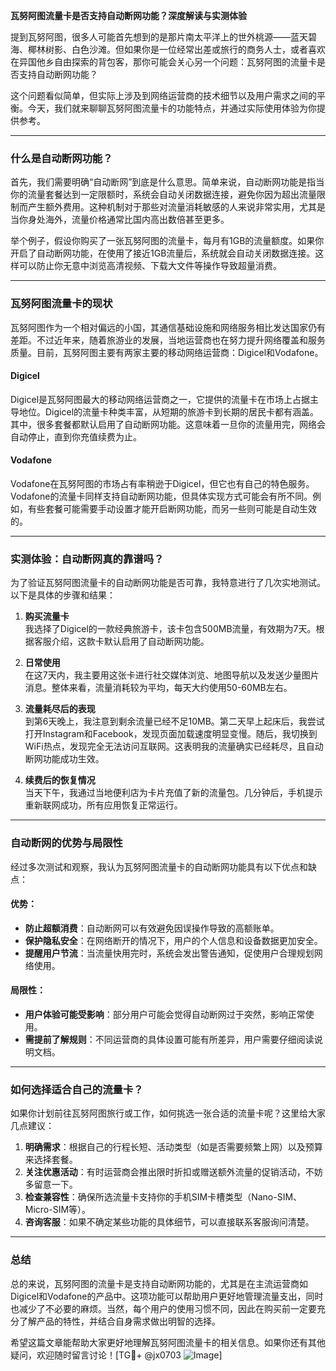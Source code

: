 **瓦努阿图流量卡是否支持自动断网功能？深度解读与实测体验**

提到瓦努阿图，很多人可能首先想到的是那片南太平洋上的世外桃源——蓝天碧海、椰林树影、白色沙滩。但如果你是一位经常出差或旅行的商务人士，或者喜欢在异国他乡自由探索的背包客，那你可能会关心另一个问题：瓦努阿图的流量卡是否支持自动断网功能？

这个问题看似简单，但实际上涉及到网络运营商的技术细节以及用户需求之间的平衡。今天，我们就来聊聊瓦努阿图流量卡的功能特点，并通过实际使用体验为你提供参考。

---

### 什么是自动断网功能？

首先，我们需要明确“自动断网”到底是什么意思。简单来说，自动断网功能是指当你的流量套餐达到一定限额时，系统会自动关闭数据连接，避免你因为超出流量限制而产生额外费用。这种机制对于那些对流量消耗敏感的人来说非常实用，尤其是当你身处海外，流量价格通常比国内高出数倍甚至更多。

举个例子，假设你购买了一张瓦努阿图的流量卡，每月有1GB的流量额度。如果你开启了自动断网功能，在使用了接近1GB流量后，系统就会自动关闭数据连接。这样可以防止你无意中浏览高清视频、下载大文件等操作导致超量消费。

---

### 瓦努阿图流量卡的现状

瓦努阿图作为一个相对偏远的小国，其通信基础设施和网络服务相比发达国家仍有差距。不过近年来，随着旅游业的发展，当地运营商也在努力提升网络覆盖和服务质量。目前，瓦努阿图主要有两家主要的移动网络运营商：Digicel和Vodafone。

#### Digicel
Digicel是瓦努阿图最大的移动网络运营商之一，它提供的流量卡在市场上占据主导地位。Digicel的流量卡种类丰富，从短期的旅游卡到长期的居民卡都有涵盖。其中，很多套餐都默认启用了自动断网功能。这意味着一旦你的流量用完，网络会自动停止，直到你充值续费为止。

#### Vodafone
Vodafone在瓦努阿图的市场占有率稍逊于Digicel，但它也有自己的特色服务。Vodafone的流量卡同样支持自动断网功能，但具体实现方式可能会有所不同。例如，有些套餐可能需要手动设置才能开启断网功能，而另一些则可能是自动生效的。

---

### 实测体验：自动断网真的靠谱吗？

为了验证瓦努阿图流量卡的自动断网功能是否可靠，我特意进行了几次实地测试。以下是具体的步骤和结果：

1. **购买流量卡**  
   我选择了Digicel的一款经典旅游卡，该卡包含500MB流量，有效期为7天。根据客服介绍，这款卡默认启用了自动断网功能。

2. **日常使用**  
   在这7天内，我主要用这张卡进行社交媒体浏览、地图导航以及发送少量图片消息。整体来看，流量消耗较为平均，每天大约使用50-60MB左右。

3. **流量耗尽后的表现**  
   到第6天晚上，我注意到剩余流量已经不足10MB。第二天早上起床后，我尝试打开Instagram和Facebook，发现页面加载速度明显变慢。随后，我切换到WiFi热点，发现完全无法访问互联网。这表明我的流量确实已经耗尽，且自动断网功能成功生效。

4. **续费后的恢复情况**  
   当天下午，我通过当地便利店为卡片充值了新的流量包。几分钟后，手机提示重新联网成功，所有应用恢复正常运行。

---

### 自动断网的优势与局限性

经过多次测试和观察，我认为瓦努阿图流量卡的自动断网功能具有以下优点和缺点：

#### 优势：
- **防止超额消费**：自动断网可以有效避免因误操作导致的高额账单。
- **保护隐私安全**：在网络断开的情况下，用户的个人信息和设备数据更加安全。
- **提醒用户节流**：当流量快用完时，系统会发出警告通知，促使用户合理规划网络使用。

#### 局限性：
- **用户体验可能受影响**：部分用户可能会觉得自动断网过于突然，影响正常使用。
- **需提前了解规则**：不同运营商的具体设置可能有所差异，用户需要仔细阅读说明文档。

---

### 如何选择适合自己的流量卡？

如果你计划前往瓦努阿图旅行或工作，如何挑选一张合适的流量卡呢？这里给大家几点建议：

1. **明确需求**：根据自己的行程长短、活动类型（如是否需要频繁上网）以及预算来选择套餐。
2. **关注优惠活动**：有时运营商会推出限时折扣或赠送额外流量的促销活动，不妨多留意一下。
3. **检查兼容性**：确保所选流量卡支持你的手机SIM卡槽类型（Nano-SIM、Micro-SIM等）。
4. **咨询客服**：如果不确定某些功能的具体细节，可以直接联系客服询问清楚。

---

### 总结

总的来说，瓦努阿图的流量卡是支持自动断网功能的，尤其是在主流运营商如Digicel和Vodafone的产品中。这项功能可以帮助用户更好地管理流量支出，同时也减少了不必要的麻烦。当然，每个用户的使用习惯不同，因此在购买前一定要充分了解产品的特性，并结合自身需求做出明智的选择。

希望这篇文章能帮助大家更好地理解瓦努阿图流量卡的相关信息。如果你还有其他疑问，欢迎随时留言讨论！[TG💪+ @jx0703 ![Image](https://github.com/user-attachments/assets/dbca1d08-cadb-493c-b0ec-ad6f7a83f270)]